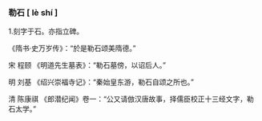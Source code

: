 ### 勒石    [ lè shí ]

1.刻字于石。亦指立碑。

《隋书·史万岁传》：“於是勒石颂美隋德。”

  宋 程颐 《明道先生墓表》：“勒石墓傍，以诏后人。” 

  明 刘基 《绍兴崇福寺记》：“秦始皇东游，勒石自颂之所也。”

  清 陈康祺 《郎潜纪闻》卷一：“公又请倣汉唐故事，择儒臣校正十三经文字，勒石太学。”
